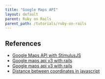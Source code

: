 ```yaml
---
title: "Google Maps API"
layout: default
parent: Ruby on Rails
parent_path: /tutorials/ruby-on-rails
---
```


## References

* [Google Maps API with StimulusJS](https://www.driftingruby.com/episodes/google-maps-api-with-stimulusjs)
* [Google maps api v3 with rails](https://pjbelo.medium.com/using-google-maps-api-v3-with-rails-5-2-b066a4b2cf14)
* [Google maps api v3 with rails](https://pjbelo.medium.com/using-google-maps-api-v3-with-rails-5-2-b066a4b2cf14)
* [Distance between coordinates in javascript](https://stackoverflow.com/q/18883601/9080991)